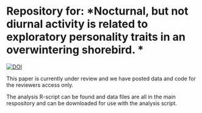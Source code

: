 # Repository for: *Nocturnal, but not diurnal activity is related to exploratory personality traits in an overwintering shorebird. *

[![DOI](https://zenodo.org/badge/264479955.svg)](https://zenodo.org/badge/latestdoi/264479955)

This paper is currently under review and we have posted data and code for the reviewers access only.

The analysis R-script can be found and data files are all in the main respository and can be downloaded for use with the analysis script. 
